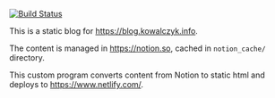 [![Build Status](https://travis-ci.org/kjk/blog.svg?branch=master)](https://travis-ci.org/kjk/blog)

This is a static blog for https://blog.kowalczyk.info.

The content is managed in https://notion.so, cached in `notion_cache/` directory.

This custom program converts content from Notion to static html and deploys to https://www.netlify.com/.
